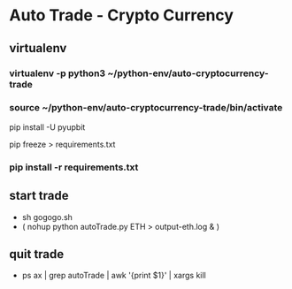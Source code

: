 # Auto Trade - Crypto Currency

## virtualenv

### virtualenv -p python3 ~/python-env/auto-cryptocurrency-trade

### source ~/python-env/auto-cryptocurrency-trade/bin/activate

pip install -U pyupbit

pip freeze > requirements.txt

### pip install -r requirements.txt

## start trade

- sh gogogo.sh
- ( nohup python autoTrade.py ETH > output-eth.log & )

## quit trade

- ps ax | grep autoTrade | awk '{print $1}' | xargs kill
